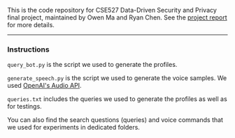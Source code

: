 This is the code repository for CSE527 Data-Driven Security and Privacy final project, maintained by Owen Ma and Ryan Chen.
See the [project report]() for more details.

---

### Instructions

`query_bot.py` is the script we used to generate the profiles.

`generate_speech.py` is the script we used to generate the voice samples. We used [OpenAI's Audio API](https://platform.openai.com/docs/guides/text-to-speech).

`queries.txt` includes the queries we used to generate the profiles as well as for testings.

You can also find the search questions (queries) and voice commands that we used for experiments in dedicated folders.